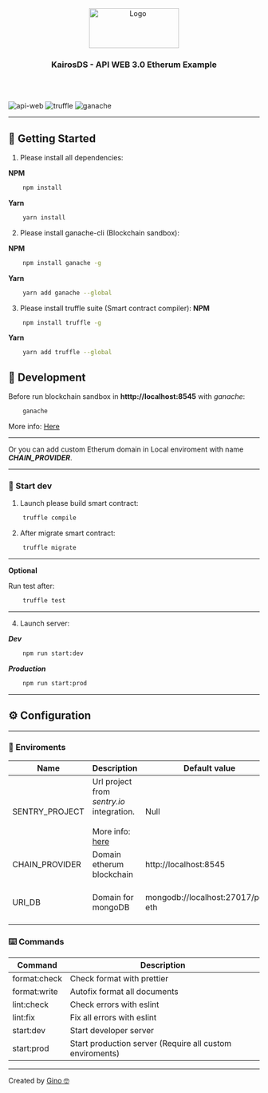 <div align="center">
  <a href="#">
    <img src="https://www.kairosds.com/assets/images/logo-k.svg" alt="Logo" width="180" height="80">
  </a>

  <h3 align="center">KairosDS - API WEB 3.0 Etherum Example</h3>
  <br/>
  <br/>
</div>

![api-web]
![truffle]
![ganache]

----

## 🥺 Getting Started

1. Please install all dependencies:

**NPM**

```sh
    npm install
```

**Yarn**

```sh
    yarn install
```

2. Please install ganache-cli (Blockchain sandbox):

**NPM**

```sh
    npm install ganache -g
```

**Yarn**

```sh
    yarn add ganache --global
```

3. Please install truffle suite (Smart contract compiler):
   **NPM**

```sh
    npm install truffle -g
```

**Yarn**

```sh
    yarn add truffle --global
```

## 🥶 Development

Before run blockchain sandbox in **htttp://localhost:8545** with _ganache_:
```sh
    ganache
```

More info: [Here](https://github.com/trufflesuite/ganache#documentation)
____
Or you can add custom Etherum domain in Local enviroment with name ***CHAIN_PROVIDER***.

----
### 🕺 Start dev

1. Launch please build smart contract:

```sh
    truffle compile
```

2. After migrate smart contract:

```sh
    truffle migrate
```
----
**Optional**

Run test after:
```sh
    truffle test
```
----
4. Launch server:

***Dev***

```sh
    npm run start:dev
```

***Production***
```sh
    npm run start:prod
```
----


## ⚙️ Configuration
____
### 💾 Enviroments
|Name|Description|Default value|Type|
|---|---|---|---|
|SENTRY_PROJECT|Url project from _sentry.io_ integration. <br/><br/> More info: [here](https://docs.sentry.io/platforms/node/)| Null | String |
|CHAIN_PROVIDER|Domain etherum blockchain| http://localhost:8545 | String < URL > |
|URI_DB| Domain for mongoDB | mongodb://localhost:27017/poc-eth | String < URI-Mongo > |

### ⌨️ Commands

|Command|Description|
|---|---|
|format:check| Check format with prettier |
|format:write| Autofix format all documents |
|lint:check| Check errors with eslint |
|lint:fix| Fix all errors with eslint |
|start:dev| Start developer server |
|start:prod| Start production server (Require all custom enviroments)|
----
Created by [Gino 🤓](https://soygino.com)

[api-web]:https://img.shields.io/badge/API-Web%203.0-green
[truffle]:https://img.shields.io/badge/build-Truffle-blue
[ganache]:https://img.shields.io/badge/Sandbox-ganache-yellow